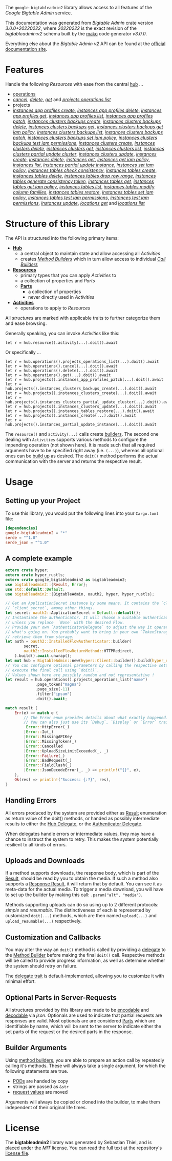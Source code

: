 <!---
DO NOT EDIT !
This file was generated automatically from 'src/mako/api/README.md.mako'
DO NOT EDIT !
-->
The `google-bigtableadmin2` library allows access to all features of the *Google Bigtable Admin* service.

This documentation was generated from *Bigtable Admin* crate version *3.0.0+20220222*, where *20220222* is the exact revision of the *bigtableadmin:v2* schema built by the [mako](http://www.makotemplates.org/) code generator *v3.0.0*.

Everything else about the *Bigtable Admin* *v2* API can be found at the
[official documentation site](https://cloud.google.com/bigtable/).
# Features

Handle the following *Resources* with ease from the central [hub](https://docs.rs/google-bigtableadmin2/3.0.0+20220222/google_bigtableadmin2/BigtableAdmin) ... 

* [operations](https://docs.rs/google-bigtableadmin2/3.0.0+20220222/google_bigtableadmin2/api::Operation)
 * [*cancel*](https://docs.rs/google-bigtableadmin2/3.0.0+20220222/google_bigtableadmin2/api::OperationCancelCall), [*delete*](https://docs.rs/google-bigtableadmin2/3.0.0+20220222/google_bigtableadmin2/api::OperationDeleteCall), [*get*](https://docs.rs/google-bigtableadmin2/3.0.0+20220222/google_bigtableadmin2/api::OperationGetCall) and [*projects operations list*](https://docs.rs/google-bigtableadmin2/3.0.0+20220222/google_bigtableadmin2/api::OperationProjectOperationListCall)
* projects
 * [*instances app profiles create*](https://docs.rs/google-bigtableadmin2/3.0.0+20220222/google_bigtableadmin2/api::ProjectInstanceAppProfileCreateCall), [*instances app profiles delete*](https://docs.rs/google-bigtableadmin2/3.0.0+20220222/google_bigtableadmin2/api::ProjectInstanceAppProfileDeleteCall), [*instances app profiles get*](https://docs.rs/google-bigtableadmin2/3.0.0+20220222/google_bigtableadmin2/api::ProjectInstanceAppProfileGetCall), [*instances app profiles list*](https://docs.rs/google-bigtableadmin2/3.0.0+20220222/google_bigtableadmin2/api::ProjectInstanceAppProfileListCall), [*instances app profiles patch*](https://docs.rs/google-bigtableadmin2/3.0.0+20220222/google_bigtableadmin2/api::ProjectInstanceAppProfilePatchCall), [*instances clusters backups create*](https://docs.rs/google-bigtableadmin2/3.0.0+20220222/google_bigtableadmin2/api::ProjectInstanceClusterBackupCreateCall), [*instances clusters backups delete*](https://docs.rs/google-bigtableadmin2/3.0.0+20220222/google_bigtableadmin2/api::ProjectInstanceClusterBackupDeleteCall), [*instances clusters backups get*](https://docs.rs/google-bigtableadmin2/3.0.0+20220222/google_bigtableadmin2/api::ProjectInstanceClusterBackupGetCall), [*instances clusters backups get iam policy*](https://docs.rs/google-bigtableadmin2/3.0.0+20220222/google_bigtableadmin2/api::ProjectInstanceClusterBackupGetIamPolicyCall), [*instances clusters backups list*](https://docs.rs/google-bigtableadmin2/3.0.0+20220222/google_bigtableadmin2/api::ProjectInstanceClusterBackupListCall), [*instances clusters backups patch*](https://docs.rs/google-bigtableadmin2/3.0.0+20220222/google_bigtableadmin2/api::ProjectInstanceClusterBackupPatchCall), [*instances clusters backups set iam policy*](https://docs.rs/google-bigtableadmin2/3.0.0+20220222/google_bigtableadmin2/api::ProjectInstanceClusterBackupSetIamPolicyCall), [*instances clusters backups test iam permissions*](https://docs.rs/google-bigtableadmin2/3.0.0+20220222/google_bigtableadmin2/api::ProjectInstanceClusterBackupTestIamPermissionCall), [*instances clusters create*](https://docs.rs/google-bigtableadmin2/3.0.0+20220222/google_bigtableadmin2/api::ProjectInstanceClusterCreateCall), [*instances clusters delete*](https://docs.rs/google-bigtableadmin2/3.0.0+20220222/google_bigtableadmin2/api::ProjectInstanceClusterDeleteCall), [*instances clusters get*](https://docs.rs/google-bigtableadmin2/3.0.0+20220222/google_bigtableadmin2/api::ProjectInstanceClusterGetCall), [*instances clusters list*](https://docs.rs/google-bigtableadmin2/3.0.0+20220222/google_bigtableadmin2/api::ProjectInstanceClusterListCall), [*instances clusters partial update cluster*](https://docs.rs/google-bigtableadmin2/3.0.0+20220222/google_bigtableadmin2/api::ProjectInstanceClusterPartialUpdateClusterCall), [*instances clusters update*](https://docs.rs/google-bigtableadmin2/3.0.0+20220222/google_bigtableadmin2/api::ProjectInstanceClusterUpdateCall), [*instances create*](https://docs.rs/google-bigtableadmin2/3.0.0+20220222/google_bigtableadmin2/api::ProjectInstanceCreateCall), [*instances delete*](https://docs.rs/google-bigtableadmin2/3.0.0+20220222/google_bigtableadmin2/api::ProjectInstanceDeleteCall), [*instances get*](https://docs.rs/google-bigtableadmin2/3.0.0+20220222/google_bigtableadmin2/api::ProjectInstanceGetCall), [*instances get iam policy*](https://docs.rs/google-bigtableadmin2/3.0.0+20220222/google_bigtableadmin2/api::ProjectInstanceGetIamPolicyCall), [*instances list*](https://docs.rs/google-bigtableadmin2/3.0.0+20220222/google_bigtableadmin2/api::ProjectInstanceListCall), [*instances partial update instance*](https://docs.rs/google-bigtableadmin2/3.0.0+20220222/google_bigtableadmin2/api::ProjectInstancePartialUpdateInstanceCall), [*instances set iam policy*](https://docs.rs/google-bigtableadmin2/3.0.0+20220222/google_bigtableadmin2/api::ProjectInstanceSetIamPolicyCall), [*instances tables check consistency*](https://docs.rs/google-bigtableadmin2/3.0.0+20220222/google_bigtableadmin2/api::ProjectInstanceTableCheckConsistencyCall), [*instances tables create*](https://docs.rs/google-bigtableadmin2/3.0.0+20220222/google_bigtableadmin2/api::ProjectInstanceTableCreateCall), [*instances tables delete*](https://docs.rs/google-bigtableadmin2/3.0.0+20220222/google_bigtableadmin2/api::ProjectInstanceTableDeleteCall), [*instances tables drop row range*](https://docs.rs/google-bigtableadmin2/3.0.0+20220222/google_bigtableadmin2/api::ProjectInstanceTableDropRowRangeCall), [*instances tables generate consistency token*](https://docs.rs/google-bigtableadmin2/3.0.0+20220222/google_bigtableadmin2/api::ProjectInstanceTableGenerateConsistencyTokenCall), [*instances tables get*](https://docs.rs/google-bigtableadmin2/3.0.0+20220222/google_bigtableadmin2/api::ProjectInstanceTableGetCall), [*instances tables get iam policy*](https://docs.rs/google-bigtableadmin2/3.0.0+20220222/google_bigtableadmin2/api::ProjectInstanceTableGetIamPolicyCall), [*instances tables list*](https://docs.rs/google-bigtableadmin2/3.0.0+20220222/google_bigtableadmin2/api::ProjectInstanceTableListCall), [*instances tables modify column families*](https://docs.rs/google-bigtableadmin2/3.0.0+20220222/google_bigtableadmin2/api::ProjectInstanceTableModifyColumnFamilyCall), [*instances tables restore*](https://docs.rs/google-bigtableadmin2/3.0.0+20220222/google_bigtableadmin2/api::ProjectInstanceTableRestoreCall), [*instances tables set iam policy*](https://docs.rs/google-bigtableadmin2/3.0.0+20220222/google_bigtableadmin2/api::ProjectInstanceTableSetIamPolicyCall), [*instances tables test iam permissions*](https://docs.rs/google-bigtableadmin2/3.0.0+20220222/google_bigtableadmin2/api::ProjectInstanceTableTestIamPermissionCall), [*instances test iam permissions*](https://docs.rs/google-bigtableadmin2/3.0.0+20220222/google_bigtableadmin2/api::ProjectInstanceTestIamPermissionCall), [*instances update*](https://docs.rs/google-bigtableadmin2/3.0.0+20220222/google_bigtableadmin2/api::ProjectInstanceUpdateCall), [*locations get*](https://docs.rs/google-bigtableadmin2/3.0.0+20220222/google_bigtableadmin2/api::ProjectLocationGetCall) and [*locations list*](https://docs.rs/google-bigtableadmin2/3.0.0+20220222/google_bigtableadmin2/api::ProjectLocationListCall)




# Structure of this Library

The API is structured into the following primary items:

* **[Hub](https://docs.rs/google-bigtableadmin2/3.0.0+20220222/google_bigtableadmin2/BigtableAdmin)**
    * a central object to maintain state and allow accessing all *Activities*
    * creates [*Method Builders*](https://docs.rs/google-bigtableadmin2/3.0.0+20220222/google_bigtableadmin2/client::MethodsBuilder) which in turn
      allow access to individual [*Call Builders*](https://docs.rs/google-bigtableadmin2/3.0.0+20220222/google_bigtableadmin2/client::CallBuilder)
* **[Resources](https://docs.rs/google-bigtableadmin2/3.0.0+20220222/google_bigtableadmin2/client::Resource)**
    * primary types that you can apply *Activities* to
    * a collection of properties and *Parts*
    * **[Parts](https://docs.rs/google-bigtableadmin2/3.0.0+20220222/google_bigtableadmin2/client::Part)**
        * a collection of properties
        * never directly used in *Activities*
* **[Activities](https://docs.rs/google-bigtableadmin2/3.0.0+20220222/google_bigtableadmin2/client::CallBuilder)**
    * operations to apply to *Resources*

All *structures* are marked with applicable traits to further categorize them and ease browsing.

Generally speaking, you can invoke *Activities* like this:

```Rust,ignore
let r = hub.resource().activity(...).doit().await
```

Or specifically ...

```ignore
let r = hub.operations().projects_operations_list(...).doit().await
let r = hub.operations().cancel(...).doit().await
let r = hub.operations().delete(...).doit().await
let r = hub.operations().get(...).doit().await
let r = hub.projects().instances_app_profiles_patch(...).doit().await
let r = hub.projects().instances_clusters_backups_create(...).doit().await
let r = hub.projects().instances_clusters_create(...).doit().await
let r = hub.projects().instances_clusters_partial_update_cluster(...).doit().await
let r = hub.projects().instances_clusters_update(...).doit().await
let r = hub.projects().instances_tables_restore(...).doit().await
let r = hub.projects().instances_create(...).doit().await
let r = hub.projects().instances_partial_update_instance(...).doit().await
```

The `resource()` and `activity(...)` calls create [builders][builder-pattern]. The second one dealing with `Activities` 
supports various methods to configure the impending operation (not shown here). It is made such that all required arguments have to be 
specified right away (i.e. `(...)`), whereas all optional ones can be [build up][builder-pattern] as desired.
The `doit()` method performs the actual communication with the server and returns the respective result.

# Usage

## Setting up your Project

To use this library, you would put the following lines into your `Cargo.toml` file:

```toml
[dependencies]
google-bigtableadmin2 = "*"
serde = "^1.0"
serde_json = "^1.0"
```

## A complete example

```Rust
extern crate hyper;
extern crate hyper_rustls;
extern crate google_bigtableadmin2 as bigtableadmin2;
use bigtableadmin2::{Result, Error};
use std::default::Default;
use bigtableadmin2::{BigtableAdmin, oauth2, hyper, hyper_rustls};

// Get an ApplicationSecret instance by some means. It contains the `client_id` and 
// `client_secret`, among other things.
let secret: oauth2::ApplicationSecret = Default::default();
// Instantiate the authenticator. It will choose a suitable authentication flow for you, 
// unless you replace  `None` with the desired Flow.
// Provide your own `AuthenticatorDelegate` to adjust the way it operates and get feedback about 
// what's going on. You probably want to bring in your own `TokenStorage` to persist tokens and
// retrieve them from storage.
let auth = oauth2::InstalledFlowAuthenticator::builder(
        secret,
        oauth2::InstalledFlowReturnMethod::HTTPRedirect,
    ).build().await.unwrap();
let mut hub = BigtableAdmin::new(hyper::Client::builder().build(hyper_rustls::HttpsConnector::with_native_roots()), auth);
// You can configure optional parameters by calling the respective setters at will, and
// execute the final call using `doit()`.
// Values shown here are possibly random and not representative !
let result = hub.operations().projects_operations_list("name")
             .page_token("magna")
             .page_size(-11)
             .filter("ipsum")
             .doit().await;

match result {
    Err(e) => match e {
        // The Error enum provides details about what exactly happened.
        // You can also just use its `Debug`, `Display` or `Error` traits
         Error::HttpError(_)
        |Error::Io(_)
        |Error::MissingAPIKey
        |Error::MissingToken(_)
        |Error::Cancelled
        |Error::UploadSizeLimitExceeded(_, _)
        |Error::Failure(_)
        |Error::BadRequest(_)
        |Error::FieldClash(_)
        |Error::JsonDecodeError(_, _) => println!("{}", e),
    },
    Ok(res) => println!("Success: {:?}", res),
}

```
## Handling Errors

All errors produced by the system are provided either as [Result](https://docs.rs/google-bigtableadmin2/3.0.0+20220222/google_bigtableadmin2/client::Result) enumeration as return value of
the doit() methods, or handed as possibly intermediate results to either the 
[Hub Delegate](https://docs.rs/google-bigtableadmin2/3.0.0+20220222/google_bigtableadmin2/client::Delegate), or the [Authenticator Delegate](https://docs.rs/yup-oauth2/*/yup_oauth2/trait.AuthenticatorDelegate.html).

When delegates handle errors or intermediate values, they may have a chance to instruct the system to retry. This 
makes the system potentially resilient to all kinds of errors.

## Uploads and Downloads
If a method supports downloads, the response body, which is part of the [Result](https://docs.rs/google-bigtableadmin2/3.0.0+20220222/google_bigtableadmin2/client::Result), should be
read by you to obtain the media.
If such a method also supports a [Response Result](https://docs.rs/google-bigtableadmin2/3.0.0+20220222/google_bigtableadmin2/client::ResponseResult), it will return that by default.
You can see it as meta-data for the actual media. To trigger a media download, you will have to set up the builder by making
this call: `.param("alt", "media")`.

Methods supporting uploads can do so using up to 2 different protocols: 
*simple* and *resumable*. The distinctiveness of each is represented by customized 
`doit(...)` methods, which are then named `upload(...)` and `upload_resumable(...)` respectively.

## Customization and Callbacks

You may alter the way an `doit()` method is called by providing a [delegate](https://docs.rs/google-bigtableadmin2/3.0.0+20220222/google_bigtableadmin2/client::Delegate) to the 
[Method Builder](https://docs.rs/google-bigtableadmin2/3.0.0+20220222/google_bigtableadmin2/client::CallBuilder) before making the final `doit()` call. 
Respective methods will be called to provide progress information, as well as determine whether the system should 
retry on failure.

The [delegate trait](https://docs.rs/google-bigtableadmin2/3.0.0+20220222/google_bigtableadmin2/client::Delegate) is default-implemented, allowing you to customize it with minimal effort.

## Optional Parts in Server-Requests

All structures provided by this library are made to be [encodable](https://docs.rs/google-bigtableadmin2/3.0.0+20220222/google_bigtableadmin2/client::RequestValue) and 
[decodable](https://docs.rs/google-bigtableadmin2/3.0.0+20220222/google_bigtableadmin2/client::ResponseResult) via *json*. Optionals are used to indicate that partial requests are responses 
are valid.
Most optionals are are considered [Parts](https://docs.rs/google-bigtableadmin2/3.0.0+20220222/google_bigtableadmin2/client::Part) which are identifiable by name, which will be sent to 
the server to indicate either the set parts of the request or the desired parts in the response.

## Builder Arguments

Using [method builders](https://docs.rs/google-bigtableadmin2/3.0.0+20220222/google_bigtableadmin2/client::CallBuilder), you are able to prepare an action call by repeatedly calling it's methods.
These will always take a single argument, for which the following statements are true.

* [PODs][wiki-pod] are handed by copy
* strings are passed as `&str`
* [request values](https://docs.rs/google-bigtableadmin2/3.0.0+20220222/google_bigtableadmin2/client::RequestValue) are moved

Arguments will always be copied or cloned into the builder, to make them independent of their original life times.

[wiki-pod]: http://en.wikipedia.org/wiki/Plain_old_data_structure
[builder-pattern]: http://en.wikipedia.org/wiki/Builder_pattern
[google-go-api]: https://github.com/google/google-api-go-client

# License
The **bigtableadmin2** library was generated by Sebastian Thiel, and is placed 
under the *MIT* license.
You can read the full text at the repository's [license file][repo-license].

[repo-license]: https://github.com/Byron/google-apis-rsblob/main/LICENSE.md
